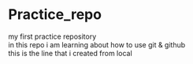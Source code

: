 # Practice_repo
my first practice repository
<br>
in this repo i am learning about how to use git & github
<br>
this is the line that i created from local